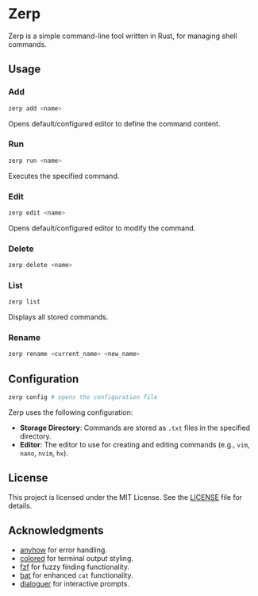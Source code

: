 # Zerp

Zerp is a simple command-line tool written in Rust, for managing shell commands.

## Usage

### Add

```bash
zerp add <name>
```

Opens default/configured editor to define the command content.

### Run

```bash
zerp run <name>
```

Executes the specified command.

### Edit

```bash
zerp edit <name>
```

Opens default/configured editor to modify the command.

### Delete

```bash
zerp delete <name>
```

### List

```bash
zerp list
```

Displays all stored commands.

### Rename

```bash
zerp rename <current_name> <new_name>
```

## Configuration

```bash
zerp config # opens the configuration file
```

Zerp uses the following configuration:

- **Storage Directory**: Commands are stored as `.txt` files in the specified directory.
- **Editor**: The editor to use for creating and editing commands (e.g., `vim`, `nano`, `nvim`, `hx`).

## License

This project is licensed under the MIT License. See the [LICENSE](LICENSE) file for details.

## Acknowledgments

- [anyhow](https://github.com/dtolnay/anyhow) for error handling.
- [colored](https://github.com/mackwic/colored) for terminal output styling.
- [fzf](https://github.com/junegunn/fzf) for fuzzy finding functionality.
- [bat](https://github.com/sharkdp/bat) for enhanced `cat` functionality.
- [dialoguer](https://github.com/mitsuhiko/dialoguer) for interactive prompts.

